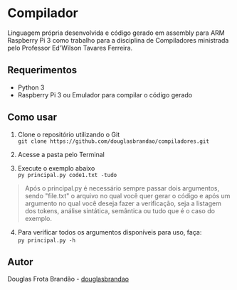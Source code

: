 # Compilador
Linguagem própria desenvolvida e código gerado em assembly para ARM Raspberry Pi 3 como trabalho para a disciplina de Compiladores ministrada pelo Professor Ed'Wilson Tavares Ferreira.

## Requerimentos

* Python 3
* Raspberry Pi 3 ou Emulador para compilar o código gerado

## Como usar

1. Clone o repositório utilizando o Git<br />
```git clone https://github.com/douglasbrandao/compiladores.git```

2. Acesse a pasta pelo Terminal

3. Execute o exemplo abaixo<br />
```py principal.py code1.txt -tudo```

> Após o principal.py é necessário sempre passar dois argumentos, sendo "file.txt" o arquivo no qual você quer gerar o código e após um argumento no qual você deseja fazer a verificação, seja a listagem dos tokens, análise sintática, semântica ou tudo que é o caso do exemplo.

4. Para verificar todos os argumentos disponíveis para uso, faça:<br />
```py principal.py -h```


## Autor

Douglas Frota Brandão - [douglasbrandao](https://github.com/douglasbrandao "Douglas Brandão")
